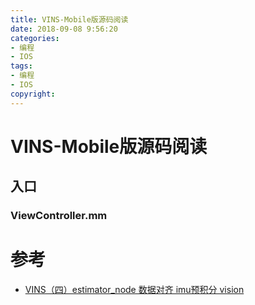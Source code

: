 ```yaml
---
title: VINS-Mobile版源码阅读
date: 2018-09-08 9:56:20
categories:
- 编程
- IOS
tags:
- 编程
- IOS
copyright:
---
```


<script type="text/javascript"
   src="http://cdn.mathjax.org/mathjax/latest/MathJax.js?config=TeX-AMS-MML_HTMLorMML">
</script>

# VINS-Mobile版源码阅读

## 入口

### ViewController.mm

# 参考

- [VINS（四）estimator_node 数据对齐 imu预积分 vision](https://blog.csdn.net/zwlq1314521/article/details/75214769)